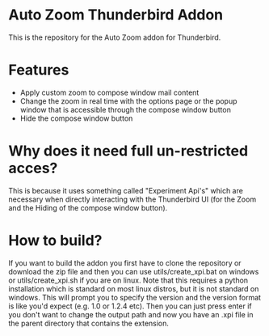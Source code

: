 # Auto Zoom Thunderbird Addon
This is the repository for the Auto Zoom addon for Thunderbird.

# Features
- Apply custom zoom to compose window mail content
- Change the zoom in real time with the options page or the popup window that is accessible through the compose window button
- Hide the compose window button

# Why does it need full un-restricted acces?
This is because it uses something called "Experiment Api's" which are necessary when directly interacting with the Thunderbird UI (for the Zoom and the Hiding of the compose window button).

# How to build?
If you want to build the addon you first have to clone the repository or download the zip file and then you can use utils/create_xpi.bat on windows or utils/create_xpi.sh if you are on linux. Note that this requires a python installation which is standard on most linux distros, but it is not standard on windows. This will prompt you to specify the version and the version format is like you'd expect (e.g. 1.0 or 1.2.4 etc). Then you can just press enter if you don't want to change the output path and now you have an .xpi file in the parent directory that contains the extension.
